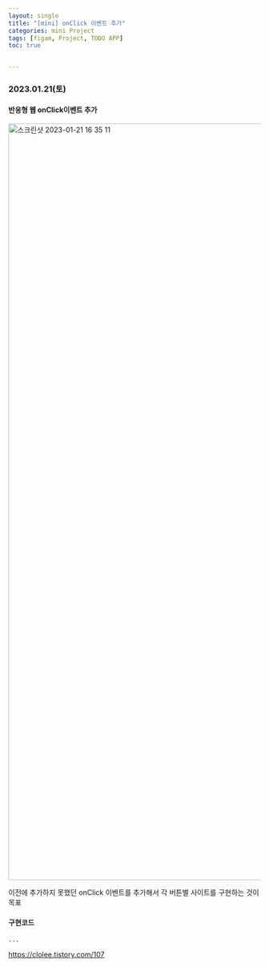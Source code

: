 ```yaml
---
layout: single
title: "[mini] onClick 이벤트 추가"
categories: mini Project  
tags: [figam, Project, TODO APP]
toc: true


---
```


###  2023.01.21(토)

#### 반응형 웹 onClick이벤트 추가

<img width="1511" alt="스크린샷 2023-01-21 16 35 11" src="https://user-images.githubusercontent.com/104547038/213849156-2cbf47a6-f6c5-49e0-8fed-be2018144434.png">

이전에 추가하지 못했던 onClick 이벤트를 추가해서 각 버튼별 사이트를 구현하는 것이 목표  

#### 구현코드 

```react
...  
```

https://clolee.tistory.com/107       

​     